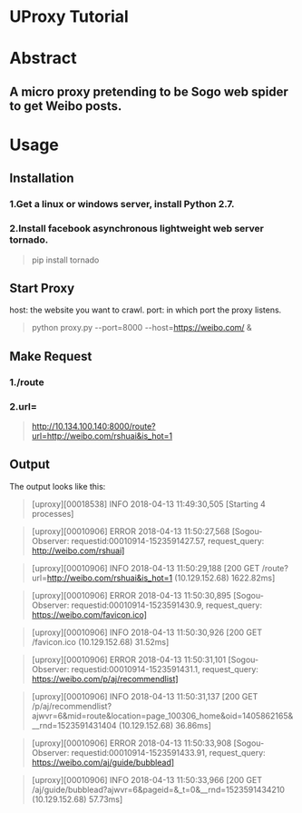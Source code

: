 UProxy Tutorial
===============
# Abstract #
## A micro proxy pretending to be Sogo web spider to get Weibo posts. ##

# Usage #

## Installation ##

### 1.Get a linux or windows server, install Python 2.7. ###

### 2.Install facebook asynchronous lightweight web server tornado. ###
> pip install tornado

## Start Proxy ##

host: the website you want to crawl.
port: in which port the proxy listens.
> python proxy.py --port=8000 --host=https://weibo.com/ &

## Make Request ##

### 1./route ###

### 2.url=<some url you want to crawl> ###
> http://10.134.100.140:8000/route?url=http://weibo.com/rshuai&is_hot=1

## Output ##

The output looks like this:
> [uproxy][00018538] INFO 2018-04-13 11:49:30,505 [Starting 4 processes]

> [uproxy][00010906] ERROR 2018-04-13 11:50:27,568 [Sogou-Observer: requestid:00010914-1523591427.57, request_query: http://weibo.com/rshuai]

> [uproxy][00010906] INFO 2018-04-13 11:50:29,188 [200 GET /route?url=http://weibo.com/rshuai&is_hot=1 (10.129.152.68) 1622.82ms]

> [uproxy][00010906] ERROR 2018-04-13 11:50:30,895 [Sogou-Observer: requestid:00010914-1523591430.9, request_query: https://weibo.com/favicon.ico]

> [uproxy][00010906] INFO 2018-04-13 11:50:30,926 [200 GET /favicon.ico (10.129.152.68) 31.52ms]

> [uproxy][00010906] ERROR 2018-04-13 11:50:31,101 [Sogou-Observer: requestid:00010914-1523591431.1, request_query: https://weibo.com/p/aj/recommendlist]

> [uproxy][00010906] INFO 2018-04-13 11:50:31,137 [200 GET /p/aj/recommendlist?ajwvr=6&mid=route&location=page_100306_home&oid=1405862165&__rnd=1523591431404 (10.129.152.68) 36.86ms]

> [uproxy][00010906] ERROR 2018-04-13 11:50:33,908 [Sogou-Observer: requestid:00010914-1523591433.91, request_query: https://weibo.com/aj/guide/bubblead]

> [uproxy][00010906] INFO 2018-04-13 11:50:33,966 [200 GET /aj/guide/bubblead?ajwvr=6&pageid=&_t=0&__rnd=1523591434210 (10.129.152.68) 57.73ms]

